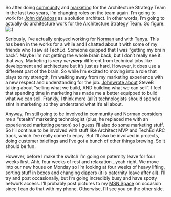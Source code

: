 So after doing
[community](http://devhawk.net/Today+Is+The+Last+Day+Of+My+Life+So+Far.aspx)
and
[marketing](http://devhawk.net/Atlas+Brand+View+Wabi+Sabi++And+DevHawk.aspx)
for the Architecture Strategy Team in the last two years, I’m changing
roles on the team again. I’m going to work for [John
deVadoss](http://blogs.msdn.com/jdevados/) as a solution architect. In
other words, I’m going to actually do architecture work for the
Architecture Strategy Team. Go figure.
![:)](http://devhawk.net/wp-includes/images/smilies/icon_smile.gif)

Seriously, I’ve actually enjoyed working for
[Norman](http://atlasbrandview.blogspot.com/) and with
[Tanya](http://spaces.msn.com/members/wabi-sabi/). This has been in the
works for a while and I chatted about it with some of my friends who I
saw at TechEd. Someone quipped that I was “getting my brain back”. Maybe
I’m not getting the whole brain back, but I don’t really see it that
way. Marketing is very *very**very*** different from technical jobs like
development and architecture but it’s just as hard. However, it does use
a different part of the brain. So while I’m excited to moving into a
role that plays to my strength, I’m walking away from my marketing
experience with a new respect and understanding for the job.
[John](http://johnporcaro.typepad.com/blog/)[wrote
about](http://johnporcaro.typepad.com/blog/2005/06/reengineering_m.html)
SteveB talking about “selling what we build, AND building what we can
sell”. I feel that spending time in marketing has made me a better
equipped to build what we can sell. Frankly, I think more (all?)
technologists should spend a stint in marketing so they understand what
it’s all about.

Anyway, I’m still going to be involved in community and Norman considers
me a “stealth” marketing technologist (plus, he replaced me with an
experienced marketing person) so I guess I’ll also do some marketing
stuff. So I’ll continue to be involved with stuff like Architect MVP and
TechEd ARC track, which I’ve really come to enjoy. But I’ll also be
involved in projects, doing customer briefings and I’ve got a bunch of
other things brewing. So it should be fun.

However, before I make the switch I’m going on paternity leave for four
weeks first. Ahh, four weeks of rest and relaxation…yeah right. We move
into our new house on Monday so I’m looking at four weeks of heavy
lifting, sorting stuff in boxes and changing diapers (it is paternity
leave after all). I’ll try and post occasionally, but I’m going
incredibly busy and have spotty network access. I’ll probably post
pictures to my [MSN Space](http://spaces.msn.com/members/devhawk/) on
occasion since I can do that with my phone. Otherwise, I’ll see you on
the other side.
